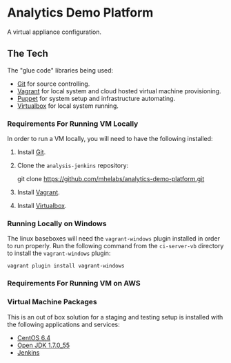 # Analytics Demo Platform

A virtual appliance configuration.

## The Tech

The "glue code" libraries being used:

* [Git](http://git-scm.com/) for source controlling.
* [Vagrant](http://www.vagrantup.com/) for local system and cloud hosted virtual machine provisioning.
* [Puppet](http://puppetlabs.com/) for system setup and infrastructure automating.
* [Virtualbox](https://www.virtualbox.org/) for local system running.

### Requirements For Running VM Locally

In order to run a VM locally, you will need to have the following installed:

1) Install [Git](http://git-scm.com/downloads).

3) Clone the `analysis-jenkins` repository:

    git clone https://github.com/mhelabs/analytics-demo-platform.git

4) Install [Vagrant](http://www.vagrantup.com/downloads.html).

5) Install [Virtualbox](https://www.virtualbox.org/wiki/Downloads).

### Running Locally on Windows
The linux baseboxes will need the `vagrant-windows` plugin installed in order to run properly.
Run the following command from the `ci-server-vb` directory to install the `vagrant-windows` plugin: 

	vagrant plugin install vagrant-windows

### Requirements For Running VM on AWS

### Virtual Machine Packages
This is an out of box solution for a staging and testing setup is installed with the following applications and services:

* [CentOS 6.4](http://www.centos.org/)
* [Open JDK 1.7.0_55](http://openjdk.java.net/)
* [Jenkins](http://jenkins-ci.org/)